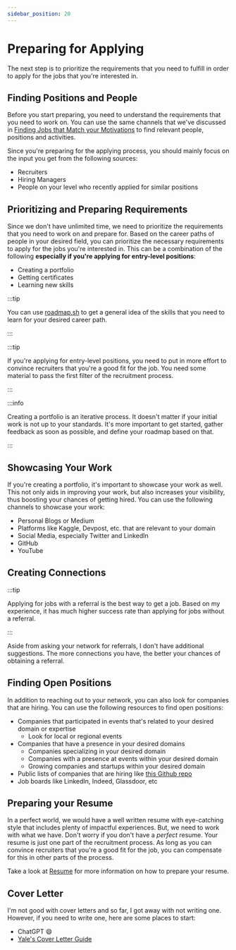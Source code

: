 ```yaml
---
sidebar_position: 20
---
```


# Preparing for Applying

The next step is to prioritize the requirements that you need to fulfill in order to apply for the jobs that you're interested in.

## Finding Positions and People

Before you start preparing, you need to understand the requirements that you need to work on. You can use the same channels that we've discussed in [Finding Jobs that Match your Motivations](../010-finding-work-you-enjoy.md/#finding-jobs-that-match-your-motivations) to find relevant people, positions and activities.

Since you're preparing for the applying process, you should mainly focus on the input you get from the following sources:

- Recruiters
- Hiring Managers
- People on your level who recently applied for similar positions

## Prioritizing and Preparing Requirements

Since we don't have unlimited time, we need to prioritize the requirements that you need to work on and prepare for. Based on the career paths of people in your desired field, you can prioritize the necessary requirements to apply for the jobs you're interested in. This can be a combination of the following **especially if you're applying for entry-level positions**:

- Creating a portfolio
- Getting certificates
- Learning new skills

:::tip

You can use [roadmap.sh](https://roadmap.sh/) to get a general idea of the skills that you need to learn for your desired career path.

:::

:::tip

If you're applying for entry-level positions, you need to put in more effort to convince recruiters that you're a good fit for the job. You need some material to pass the first filter of the recruitment process.

:::

:::info

Creating a portfolio is an iterative process. It doesn't matter if your initial work is not up to your standards. It's more important to get started, gather feedback as soon as possible, and define your roadmap based on that.

:::

## Showcasing Your Work

If you're creating a portfolio, it's important to showcase your work as well. This not only aids in improving your work, but also increases your visibility, thus boosting your chances of getting hired. You can use the following channels to showcase your work:

- Personal Blogs or Medium
- Platforms like Kaggle, Devpost, etc. that are relevant to your domain
- Social Media, especially Twitter and LinkedIn
- GitHub
- YouTube

## Creating Connections

:::tip

Applying for jobs with a referral is the best way to get a job. Based on my experience, it has much higher success rate than applying for jobs without a referral.

:::

Aside from asking your network for referrals, I don't have additional suggestions. The more connections you have, the better your chances of obtaining a referral.

## Finding Open Positions

In addition to reaching out to your network, you can also look for companies that are hiring. You can use the following resources to find open positions:

- Companies that participated in events that's related to your desired domain or expertise
  - Look for local or regional events
- Companies that have a presence in your desired domains
  - Companies specializing in your desired domain
  - Companies with a presence at events within your desired domain
  - Growing companies and startups within your desired domain
- Public lists of companies that are hiring like [<icon icon="fa-brands fa-github" size="lg" /> this Github repo](https://github.com/komeilmehranfar/visa-sponsers-companies-for-iranians)
- Job boards like LinkedIn, Indeed, Glassdoor, etc

## Preparing your Resume

In a perfect world, we would have a well written resume with eye-catching style that includes plenty of impactful experiences. But, we need to work with what we have. Don't worry if you don't have a _perfect_ resume. Your resume is just one part of the recruitment process. As long as you can convince recruiters that you're a good fit for the job, you can compensate for this in other parts of the process.

Take a look at [Resume](./010-resume.md) for more information on how to prepare your resume.

## Cover Letter

I'm not good with cover letters and so far, I got away with not writing one. However, if you need to write one, here are some places to start:

- ChatGPT 😄
- [Yale's Cover Letter Guide](https://your.yale.edu/sites/default/files/maximizing_your_coverletter_guide_2016.pdf)
